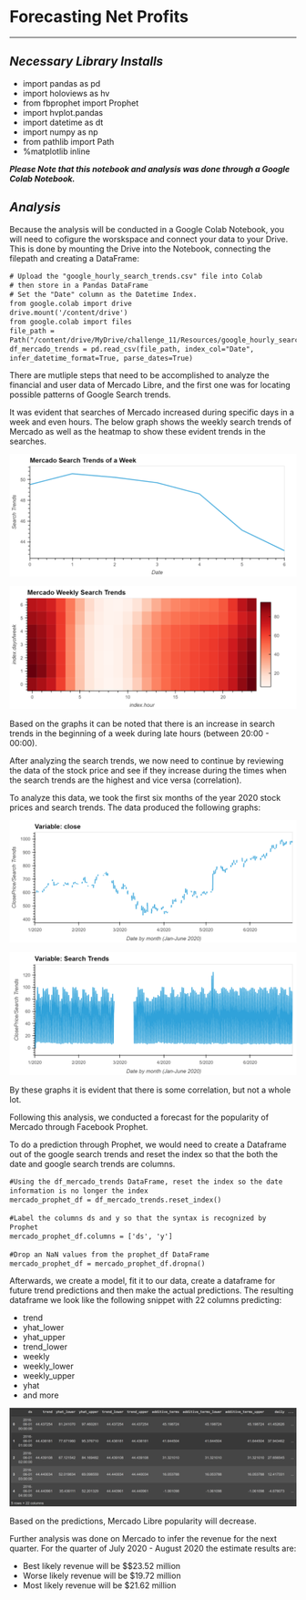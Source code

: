 # Forecasting Net Profits
---
## *Necessary Library Installs*

- import pandas as pd
- import holoviews as hv
- from fbprophet import Prophet
- import hvplot.pandas
- import datetime as dt
- import numpy as np
- from pathlib import Path
- %matplotlib inline

***Please Note that this notebook and analysis was done through a Google Colab Notebook.***

## *Analysis*

Because the analysis will be conducted in a Google Colab Notebook, you will need to cofigure the worskspace and connect your data to your Drive. This is done by mounting the Drive into the Notebook, connecting the filepath and creating a DataFrame:


```
# Upload the "google_hourly_search_trends.csv" file into Colab 
# then store in a Pandas DataFrame
# Set the "Date" column as the Datetime Index.
from google.colab import drive
drive.mount('/content/drive')
from google.colab import files
file_path = Path("/content/drive/MyDrive/challenge_11/Resources/google_hourly_search_trends.csv")
df_mercado_trends = pd.read_csv(file_path, index_col="Date", infer_datetime_format=True, parse_dates=True)
```

There are mutliple steps that need to be accomplished to analyze the financial and user data of Mercado Libre, and the first one was for locating possible patterns of Google Search trends. 

It was evident that searches of Mercado increased during specific days in a week and even hours. The below graph shows the weekly search trends of Mercado as well as the heatmap to show these evident trends in the searches.

![Mercado_Weekly_Search_Trends](Resources/Mercado_search_trends_weekly.png)


![Mercado_Search_Trends_Heatmap](Resources/Mercado_weekly_heatmap.png)


Based on the graphs it can be noted that there is an increase in search trends in the beginning of a week during late hours (between 20:00 - 00:00).

After analyzing the search trends, we now need to continue by reviewing the data of the stock price and see if they increase during the times when the search trends are the highest and vice versa (correlation).

To analyze this data, we took the first six months of the year 2020 stock prices and search trends. The data produced the following graphs:

![Mercado_search_stock_corr](Resources/search_stock_corr.png)

![Mercado_search_stock_corr_2](Resources/search-stock_corr_2.png)


By these graphs it is evident that there is some correlation, but not a whole lot.

Following this analysis, we conducted a forecast for the popularity of Mercado through Facebook Prophet.


To do a prediction through Prophet, we would need to create a Dataframe out of the google search trends and reset the index so that the both the date and google search trends are columns.

```
#Using the df_mercado_trends DataFrame, reset the index so the date information is no longer the index
mercado_prophet_df = df_mercado_trends.reset_index()

#Label the columns ds and y so that the syntax is recognized by Prophet
mercado_prophet_df.columns = ['ds', 'y']

#Drop an NaN values from the prophet_df DataFrame
mercado_prophet_df = mercado_prophet_df.dropna()
```

Afterwards, we create a model, fit it to our data, create a dataframe for future trend predictions and then make the actual predictions.
The resulting dataframe we look like the following snippet with 22 columns predicting:
- trend
- yhat_lower	
- yhat_upper	
- trend_lower	
- weekly	
- weekly_lower	
- weekly_upper	
- yhat
- and more

![Prophet_predictions](Resources/prophet_predictions.png)


Based on the predictions, Mercado Libre popularity will decrease.

Further analysis was done on Mercado to infer the revenue for the next quarter. For the quarter of July 2020 - August 2020 the estimate results are:
- Best likely revenue will be $$23.52 million
- Worse likely revenue will be $19.72 million
- Most likely revenue will be $21.62 million

